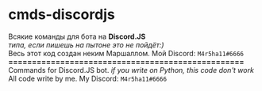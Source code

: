 # cmds-discordjs
Всякие команды для бота на **Discord.JS** <br>*типа, если пишешь на пытоне это не пойдёт:)*</br>
Весь этот код создан неким Маршаллом. Мой Discord: `M4r5ha11#6666`
**==================================================**
<br>Commands for Discord.JS bot. *if you write on Python, this code don't work* 
<br>All code write by me. My Discord: `M4r5ha11#6666`
